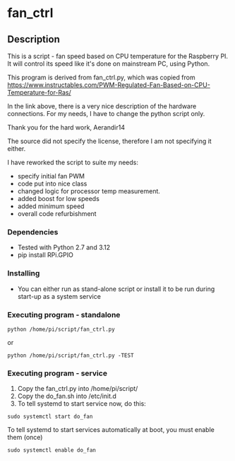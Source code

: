 # fan_ctrl

## Description
This is a script - fan speed based on CPU temperature for the Raspberry PI. It will control its speed like it's done on mainstream PC, using Python.

This program is derived from fan_ctrl.py, which was copied from
https://www.instructables.com/PWM-Regulated-Fan-Based-on-CPU-Temperature-for-Ras/

In the link above, there is a very nice description of the hardware connections. 
For my needs, I have to change the python script only.

Thank you for the hard work, Aerandir14 

The source did not specify the license, therefore I am not specifying it either.

I have reworked the script to suite my needs:
- specify initial fan PWM
- code put into nice class
- changed logic for processor temp measurement.
- added boost for low speeds
- added minimum speed 
- overall code refurbishment

### Dependencies

* Tested with Python 2.7 and 3.12
* pip install RPi.GPIO

### Installing

* You can either run as stand-alone script or install it to be run during start-up as a system service

### Executing program - standalone
```
python /home/pi/script/fan_ctrl.py
```
or
```
python /home/pi/script/fan_ctrl.py -TEST
```

### Executing program - service

1. Copy the fan_ctrl.py into /home/pi/script/
2. Copy the do_fan.sh into /etc/init.d
3. To tell systemd to start service now, do this:
```
sudo systemctl start do_fan
```

To tell systemd to start services automatically at boot, you must enable them (once)
```
sudo systemctl enable do_fan
```

